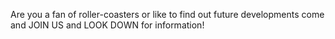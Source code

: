 Are you a fan of roller-coasters or like to find out future developments come and JOIN US and LOOK DOWN for information!
